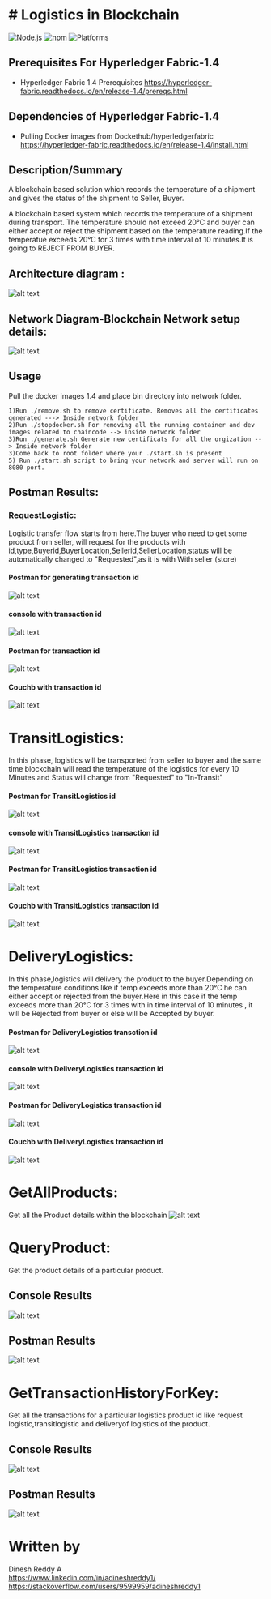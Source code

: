 # # Logistics in Blockchain


[![Node.js](https://img.shields.io/badge/Node.js-10.15.3-brightgreen)](https://nodejs.org/)
[![npm](https://img.shields.io/badge/npm-5.6.0-brightgreen)](https://www.npmjs.com/)
![Platforms](https://img.shields.io/badge/platform-linux%20%7C%20osx-brightgreen)


## Prerequisites For Hyperledger Fabric-1.4
- Hyperledger Fabric 1.4 Prerequisites https://hyperledger-fabric.readthedocs.io/en/release-1.4/prereqs.html

## Dependencies of  Hyperledger Fabric-1.4
- Pulling Docker images from Dockethub/hyperledgerfabric https://hyperledger-fabric.readthedocs.io/en/release-1.4/install.html

## Description/Summary

A blockchain based solution which records the temperature of a shipment and gives the status of the
shipment to Seller, Buyer. <br />

A blockchain based system which records the temperature of a shipment during transport. The temperature should not exceed 20°C and buyer can either accept or reject the shipment based on the temperature reading.If the temperatue exceeds 20°C for 3 times with time interval of 10 minutes.It is going to REJECT FROM BUYER.


## Architecture diagram :
![alt text](https://github.com/adineshreddy1/Assignment2/blob/master/Architeure%20diagram.png)

## Network Diagram-Blockchain Network setup details:
![alt text](https://github.com/adineshreddy1/Assignment2/blob/master/NetworkDetails.png)

## Usage
 Pull the docker images 1.4 and place bin directory into network folder. <br />
 ```
1)Run ./remove.sh to remove certificate. Removes all the certificates generated ---> Inside network folder 
2)Run ./stopdocker.sh For removing all the running container and dev images related to chaincode --> inside network folder 
3)Run ./generate.sh Generate new certificats for all the orgization --> Inside network folder
3)Come back to root folder where your ./start.sh is present  
5) Run ./start.sh script to bring your network and server will run on 8080 port.

```


## Postman Results:
 ### RequestLogistic:
 Logistic transfer flow starts from  here.The buyer who need to get some product from seller, will request for the products with id,type,Buyerid,BuyerLocation,Sellerid,SellerLocation,status will be automatically changed to "Requested",as it is with With seller (store)
 #### Postman for generating transaction id
 ![alt text](https://github.com/adineshreddy1/Assignment2/blob/master/screenshots/RequestLogistics%20Postman.png)
 
 #### console with transaction id
 ![alt text](https://github.com/adineshreddy1/Assignment2/blob/master/screenshots/RequestLogistic%20consolewith%20txid.png)
 #### Postman for  transaction id
 ![alt text](https://github.com/adineshreddy1/Assignment2/blob/master/screenshots/RequestLogistics_postman_txid.png)
 
  #### Couchb with transaction id
![alt text](https://github.com/adineshreddy1/Assignment2/blob/master/screenshots/RequestLogistic%20coouchdb%20txid.png)

 # TransitLogistics:
 
 In this phase, logistics will be transported from seller to buyer and the same time blockchain will read the temperature of the logistics for every 10 Minutes and Status will change from "Requested" to "In-Transit"
  #### Postman for  TransitLogistics id
 ![alt text](https://github.com/adineshreddy1/Assignment2/blob/master/screenshots/TransitLogist_postman.png)
 
 #### console with TransitLogistics transaction id
 ![alt text](https://github.com/adineshreddy1/Assignment2/blob/master/screenshots/TransitLogistci_console_txid.png)
 #### Postman for TransitLogistics  transaction id
 ![alt text](https://github.com/adineshreddy1/Assignment2/blob/master/screenshots/TransitLogistic_Postman_txid.png)
 
  #### Couchb with  TransitLogistics transaction id
![alt text](https://github.com/adineshreddy1/Assignment2/blob/master/screenshots/TransitLogistic_couchdb_Tx.png)
 
 
 
 
 # DeliveryLogistics:
 In this phase,logistics will delivery the product to the buyer.Depending  on the temperature conditions like if temp exceeds more than 20°C he can either accept or rejected from the buyer.Here in this case if the temp exceeds more than 20°C for 3 times with in time interval of 10 minutes , it will be Rejected from buyer or else will be Accepted by buyer.
  
  #### Postman for  DeliveryLogistics transction  id
 ![alt text](https://github.com/adineshreddy1/Assignment2/blob/master/screenshots/DeliveryLogistic_postman.png)
 
 #### console with DeliveryLogistics transaction id
 ![alt text](https://github.com/adineshreddy1/Assignment2/blob/master/screenshots/DeliveryLogistic_txid_console.png)
 #### Postman for DeliveryLogistics  transaction id
 ![alt text](https://github.com/adineshreddy1/Assignment2/blob/master/screenshots/DeliveryLogistic_Consolse_txid_postman.png)
 
  #### Couchb with  DeliveryLogistics transaction id
![alt text](https://github.com/adineshreddy1/Assignment2/blob/master/screenshots/DeliveryLogistic_REJECTEDSTATUS_couchdb.png)
 
 
 # GetAllProducts:
 Get all the Product details within the blockchain
 ![alt text](https://github.com/adineshreddy1/Assignment2/blob/master/screenshots/GetAllProducts.png)
 
 

 # QueryProduct:
 Get the product details of a particular product.
 ## Console Results
 ![alt text](https://github.com/adineshreddy1/Assignment2/blob/master/screenshots/QueryNAme_console.png)
 ## Postman Results
 ![alt text](https://github.com/adineshreddy1/Assignment2/blob/master/screenshots/QuerywithName_postman.png)
 
 
 # GetTransactionHistoryForKey:
 Get all the transactions for a particular logistics product id like request logistic,transitlogistic and deliveryof logistics of the product.
 
  ## Console Results
 ![alt text](https://github.com/adineshreddy1/Assignment2/blob/master/screenshots/GetTxHistory_Console.png)

 ## Postman Results
 ![alt text](https://github.com/adineshreddy1/Assignment2/blob/master/screenshots/GetTxHistory_Postman.png)




# Written by
Dinesh Reddy A <br />
https://www.linkedin.com/in/adineshreddy1/ <br />
https://stackoverflow.com/users/9599959/adineshreddy1  <br />
